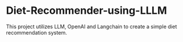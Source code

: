 # Diet-Recommender-using-LLLM
This project utilizes LLM, OpenAI and Langchain to create a simple diet recommendation system.
